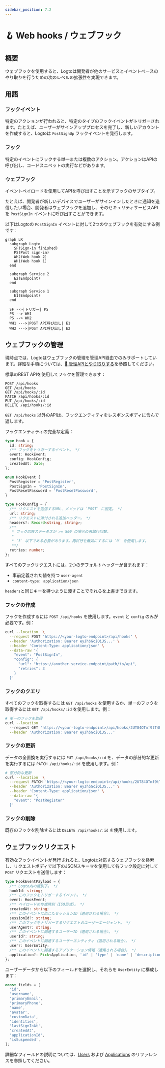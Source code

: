 ```yaml
---
sidebar_position: 7.2
---
```


# 🪝 Web hooks / ウェブフック

## 概要

ウェブフックを使用すると、Logtoは開発者が他のサービスとイベントベースのやり取りを行うための次のレベルの拡張性を実現できます。

## 用語

### フックイベント

特定のアクションが行われると、特定のタイプのフックイベントがトリガーされます。たとえば、ユーザーがサインアッププロセスを完了し、新しいアカウントを作成すると、Logtoは `PostSignUp` フックイベントを発行します。

### フック

特定のイベントにフックする単一または複数のアクション。アクションはAPIの呼び出し、コードスニペットの実行などがあります。

### ウェブフック

イベントペイロードを使用してAPIを呼び出すことを示すフックのサブタイプ。

たとえば、開発者が新しいデバイスでユーザーがサインインしたときに通知を送信したい場合、開発者はウェブフックを追加し、そのセキュリティサービスAPIを `PostSignIn` イベントに呼び出すことができます。

以下はLogtoの `PostSignIn` イベントに対して2つのウェブフックを有効にする例です：

```mermaid
graph LR
  subgraph Logto
    SF(Sign-in finished)
    PS(Post sign-in)
    WH2(Web hook 2)
    WH1(Web hook 1)
  end

  subgraph Service 2
    E2(Endpoint)
  end

  subgraph Service 1
    E1(Endpoint)
  end

  SF -->|トリガー| PS
  PS --> WH1
  PS --> WH2
  WH1 --->|POST API呼び出し| E1
  WH2 --->|POST API呼び出し| E2
```

## ウェブフックの管理

現時点では、Logtoはウェブフックの管理を管理API経由でのみサポートしています。詳細な手順については、[🚝 管理APIとやり取りする](/docs/recipes/interact-with-management-api/)を参照してください。

標準のREST APIを使用してフックを管理できます：

```
POST /api/hooks
GET /api/hooks
GET /api/hooks/:id
PATCH /api/hooks/:id
PUT /api/hooks/:id
DELETE /api/hooks/:id
```

`GET /api/hooks` 以外のAPIは、フックエンティティをレスポンスボディに含んで返します。

フックエンティティの完全な定義：

```ts
type Hook = {
  id: string;
  /** フックをトリガーするイベント。 */
  event: HookEvent;
  config: HookConfig;
  createdAt: Date;
};

enum HookEvent {
  PostRegister = 'PostRegister',
  PostSignIn = 'PostSignIn',
  PostResetPassword = 'PostResetPassword',
}

type HookConfig = {
  /** リクエストを送信するURL、メソッドは `POST` に固定。 */
  url: string;
  /** リクエストに添付される追加ヘッダー。 */
  headers?: Record<string, string>;
  /**
   * フック応答ステータスが >= 500 の場合の再試行回数。
   *
   * `3` 以下である必要があります。再試行を無効にするには `0` を使用します。
   **/
  retries: number;
};
```

すべてのフックリクエストには、2つのデフォルトヘッダーが含まれます：

- 事前定義された値を持つ `user-agent`
- `content-type: application/json`

`headers`と同じキーを持つように渡すことでそれらを上書きできます。

### フックの作成

フックを作成するには `POST /api/hooks` を使用します。`event` と `config` のみが必要です。例：

```bash
curl --location  \
  --request POST 'https://<your-logto-endpoint>/api/hooks' \
  --header 'Authorization: Bearer eyJhbGciOiJS...' \
  --header 'Content-Type: application/json' \
  --data-raw '{
    "event": "PostSignIn",
    "config": {
      "url": "https://another.service.endpoint/path/to/api",
      "retries": 3
    }
  }'
```

### フックのクエリ

すべてのフックを取得するには `GET /api/hooks` を使用するか、単一のフックを取得するには `GET /api/hooks/:id` を使用します。例：

```bash
# 単一のフックを取得
curl --location
  --request GET 'https://<your-logto-endpoint>/api/hooks/2UT84OTmf9tT4F5vMhBnZ' \
  --header 'Authorization: Bearer eyJhbGciOiJS...'
```

### フックの更新

データの全置換を実行するには `PUT /api/hooks/:id` を、データの部分的な更新を実行するには `PATCH /api/hooks/:id` を使用します。例：

```bash
# 部分的な更新
curl --location  \
  --request PATCH 'https://<your-logto-endpoint>/api/hooks/2UT84OTmf9tT4F5vMhBnZ' \
  --header 'Authorization: Bearer eyJhbGciOiJS...' \
  --header 'Content-Type: application/json' \
  --data-raw '{
    "event": "PostRegister"
  }'
```

### フックの削除

既存のフックを削除するには `DELETE /api/hooks/:id` を使用します。

## ウェブフックリクエスト

有効なフックイベントが発行されると、Logtoは対応するウェブフックを検索し、リクエストボディで以下のJSONスキーマを使用して各フック設定に対して `POST` リクエストを送信します：

```ts
type HookEventPayload = {
  /** Logto内の識別子。 */
  hookId: string;
  /** このフックをトリガーするイベント。 */
  event: HookEvent;
  /** ペイロードの作成時刻（ISO形式）。 */
  createdAt: string;
  /** このイベントに応じたセッションID（適用される場合）。 */
  sessionId?: string;
  /** このフックをトリガーするリクエストのユーザーエージェント。 */
  userAgent?: string;
  /** このイベントに関連するユーザーID（適用される場合）。 */
  userId?: string;
  /** このイベントに関連するユーザーエンティティ（適用される場合）。 */
  user?: UserEntity;
  /** このイベントに関連するアプリケーション情報（適用される場合）。 */
  application?: Pick<Application, 'id' | 'type' | 'name' | 'description'>;
};
```

ユーザーデータから以下のフィールドを選択し、それらを `UserEntity` に構成します：

```ts
const fields = [
  'id',
  'username',
  'primaryEmail',
  'primaryPhone',
  'name',
  'avatar',
  'customData',
  'identities',
  'lastSignInAt',
  'createdAt',
  'applicationId',
  'isSuspended',
];
```

詳細なフィールドの説明については、[Users](/docs/references/users/) および [Applications](/docs/references/applications/) のリファレンスを参照してください。